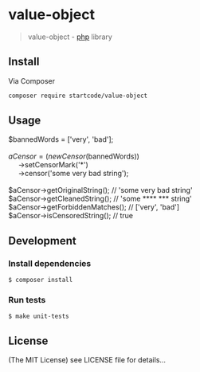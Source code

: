 value-object
======

> value-object - [php](http://php.net) library

## Install
Via Composer

```sh
composer require startcode/value-object
```

## Usage
$bannedWords = ['very', 'bad'];
<br>
<br>
$aCensor = (new Censor($bannedWords))
<br>
&nbsp;&nbsp;&nbsp;&nbsp;    ->setCensorMark('*')
<br>
&nbsp;&nbsp;&nbsp;&nbsp;    ->censor('some very bad string');
<br>
<br>
$aCensor->getOriginalString(); // 'some very bad string'
<br>
$aCensor->getCleanedString(); // 'some **** *** string'
<br>
$aCensor->getForbiddenMatches(); // ['very', 'bad']
<br>
$aCensor->isCensoredString(); // true


## Development

### Install dependencies

    $ composer install

### Run tests

    $ make unit-tests

## License

(The MIT License)
see LICENSE file for details...

